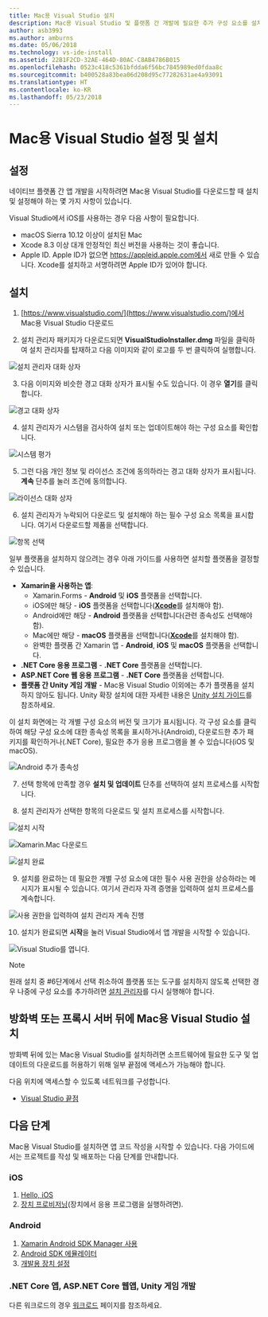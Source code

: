```yaml
---
title: Mac용 Visual Studio 설치
description: Mac용 Visual Studio 및 플랫폼 간 개발에 필요한 추가 구성 요소를 설치하는 방법에 대한 지침입니다.
author: asb3993
ms.author: amburns
ms.date: 05/06/2018
ms.technology: vs-ide-install
ms.assetid: 22B1F2CD-32AE-464D-80AC-C8AB4786B015
ms.openlocfilehash: 0523c418c5361bfdda6f56bc7845989ed0fdaa8c
ms.sourcegitcommit: b400528a83bea06d208d95c77282631ae4a93091
ms.translationtype: HT
ms.contentlocale: ko-KR
ms.lasthandoff: 05/23/2018
---
```

# <a name="setup-and-install-visual-studio-for-mac"></a>Mac용 Visual Studio 설정 및 설치

## <a name="setup"></a>설정

네이티브 플랫폼 간 앱 개발을 시작하려면 Mac용 Visual Studio를 다운로드할 때 설치 및 설정해야 하는 몇 가지 사항이 있습니다.

Visual Studio에서 iOS를 사용하는 경우 다음 사항이 필요합니다.

* macOS Sierra 10.12 이상이 설치된 Mac
* Xcode 8.3 이상 대개 안정적인 최신 버전을 사용하는 것이 좋습니다.
* Apple ID. Apple ID가 없으면 https://appleid.apple.com에서 새로 만들 수 있습니다. Xcode를 설치하고 서명하려면 Apple ID가 있어야 합니다.

## <a name="install"></a>설치

1. [https://www.visualstudio.com/](https://www.visualstudio.com/)에서 Mac용 Visual Studio 다운로드

2. 설치 관리자 패키지가 다운로드되면 **VisualStudioInstaller.dmg** 파일을 클릭하여 설치 관리자를 탑재하고 다음 이미지와 같이 로고를 두 번 클릭하여 실행합니다.

  ![설치 관리자 대화 상자](media/installer-image1.png)

3. 다음 이미지와 비슷한 경고 대화 상자가 표시될 수도 있습니다. 이 경우 **열기**를 클릭합니다.

  ![경고 대화 상자](media/installer-image2.png)

4. 설치 관리자가 시스템을 검사하여 설치 또는 업데이트해야 하는 구성 요소를 확인합니다.

  ![시스템 평가](media/installer-image3.png)

5. 그런 다음 개인 정보 및 라이선스 조건에 동의하라는 경고 대화 상자가 표시됩니다. **계속** 단추를 눌러 조건에 동의합니다.

  ![라이선스 대화 상자](media/installer-image4.png)

6. 설치 관리자가 누락되어 다운로드 및 설치해야 하는 필수 구성 요소 목록을 표시합니다. 여기서 다운로드할 제품을 선택합니다.

  ![항목 선택](media/installer-image5.png)

  일부 플랫폼을 설치하지 않으려는 경우 아래 가이드를 사용하면 설치할 플랫폼을 결정할 수 있습니다.

  * **Xamarin을 사용하는 앱**:
      - Xamarin.Forms - **Android** 및 **iOS** 플랫폼을 선택합니다.
      - iOS에만 해당 - **iOS** 플랫폼을 선택합니다([**Xcode**](https://developer.apple.com/xcode/)를 설치해야 함).
      - Android에만 해당 - **Android** 플랫폼을 선택합니다(관련 종속성도 선택해야 함).
      - Mac에만 해당 - **macOS** 플랫폼을 선택합니다([**Xcode**](https://developer.apple.com/xcode/)를 설치해야 함).
      - 완벽한 플랫폼 간 Xamarin 앱 - **Android**, **iOS** 및 **macOS** 플랫폼을 선택합니다.
  * **.NET Core 응용 프로그램** - **.NET Core** 플랫폼을 선택합니다.
  * **ASP.NET Core 웹 응용 프로그램** - **.NET Core** 플랫폼을 선택합니다.
  * **플랫폼 간 Unity 게임 개발** - Mac용 Visual Studio 이외에는 추가 플랫폼을 설치하지 않아도 됩니다. Unity 확장 설치에 대한 자세한 내용은 [Unity 설치 가이드](setup-vsmac-tools-unity.md)를 참조하세요.

  이 설치 화면에는 각 개별 구성 요소의 버전 및 크기가 표시됩니다. 각 구성 요소를 클릭하여 해당 구성 요소에 대한 종속성 목록을 표시하거나(Android), 다운로드한 추가 패키지를 확인하거나(.NET Core), 필요한 추가 응용 프로그램을 볼 수 있습니다(iOS 및 macOS).

  ![Android 추가 종속성](media/installer-image6.png)

7. 선택 항목에 만족할 경우 **설치 및 업데이트** 단추를 선택하여 설치 프로세스를 시작합니다.

8. 설치 관리자가 선택한 항목의 다운로드 및 설치 프로세스를 시작합니다.

  ![설치 시작](media/installer-image7.png)

  ![Xamarin.Mac 다운로드](media/installer-image8.png)

  ![설치 완료](media/installer-image9.png)

9. 설치를 완료하는 데 필요한 개별 구성 요소에 대한 필수 사용 권한을 상승하라는 메시지가 표시될 수 있습니다. 여기서 관리자 자격 증명을 입력하여 설치 프로세스를 계속합니다.

  ![사용 권한을 입력하여 설치 관리자 계속 진행](media/installer-image10.png)

10. 설치가 완료되면 **시작**을 눌러 Visual Studio에서 앱 개발을 시작할 수 있습니다.

  ![Visual Studio를 엽니다.](media/installer-image11.png)

> [!NOTE]
원래 설치 중 #6단계에서 선택 취소하여 플랫폼 또는 도구를 설치하지 않도록 선택한 경우 나중에 구성 요소를 추가하려면 [설치 관리자](https://www.visualstudio.com/vs/)를 다시 실행해야 합니다.


## <a name="install-visual-studio-for-mac-behind-a-firewall-or-proxy-server"></a>방화벽 또는 프록시 서버 뒤에 Mac용 Visual Studio 설치

방화벽 뒤에 있는 Mac용 Visual Studio를 설치하려면 소프트웨어에 필요한 도구 및 업데이트의 다운로드를 허용하기 위해 일부 끝점에 액세스가 가능해야 합니다.

다음 위치에 액세스할 수 있도록 네트워크를 구성합니다.

* [Visual Studio 끝점](/visualstudio/install/install-visual-studio-behind-a-firewall-or-proxy-server)

## <a name="next-steps"></a>다음 단계

Mac용 Visual Studio를 설치하면 앱 코드 작성을 시작할 수 있습니다. 다음 가이드에서는 프로젝트를 작성 및 배포하는 다음 단계를 안내합니다.

### <a name="ios"></a>iOS

1. [Hello, iOS](https://developer.xamarin.com/guides/ios/getting_started/hello,_iOS/)
2. [장치 프로비저닝](https://developer.xamarin.com/guides/ios/getting_started/installation/device_provisioning)(장치에서 응용 프로그램을 실행하려면).


### <a name="android"></a>Android

1. [Xamarin Android SDK Manager 사용](https://developer.xamarin.com/guides/android/getting_started/installation/android-sdk/?ide=xs)
2. [Android SDK 에뮬레이터](https://developer.xamarin.com/guides/android/getting_started/installation/android-emulator/)
4. [개발용 장치 설정](https://developer.xamarin.com/guides/android/getting_started/installation/set_up_device_for_development/)

### <a name="net-core-apps-aspnet-core-web-apps-unity-game-development"></a>.NET Core 앱, ASP.NET Core 웹앱, Unity 게임 개발

다른 워크로드의 경우 [워크로드](workloads.md) 페이지를 참조하세요.

